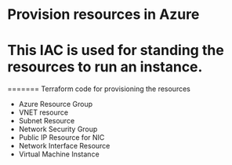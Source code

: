 # Provision resources in Azure
# This IAC is used for standing the resources to run an instance.
=======
Terraform code for provisioning the resources
- Azure Resource Group
- VNET resource
- Subnet Resource
- Network Security Group
- Public IP Resource for NIC
- Network Interface Resource
- Virtual Machine Instance

